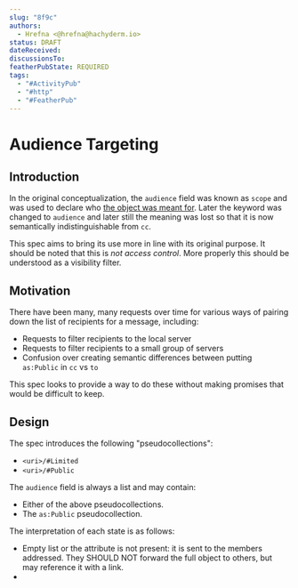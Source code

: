 ```yaml
---
slug: "8f9c"
authors:
  - Hrefna <@hrefna@hachyderm.io>
status: DRAFT
dateReceived:
discussionsTo:
featherPubState: REQUIRED
tags:
  - "#ActivityPub"
  - "#http"
  - "#FeatherPub"
---
```


# Audience Targeting

## Introduction

In the original conceptualization, the `audience` field was known as `scope` and was used to declare who
[the object was meant for](https://github.com/w3c/activitystreams/issues/300).  Later the keyword was
changed to `audience` and later still the meaning was lost so that it is now semantically indistinguishable
from `cc`.

This spec aims to bring its use more in line with its original purpose. It should be noted that this is
_not access control_. More properly this should be understood as a visibility filter.

## Motivation

There have been many, many requests over time for various ways of pairing down the list of recipients for
a message, including: 

- Requests to filter recipients to the local server
- Requests to filter recipients to a small group of servers
- Confusion over creating semantic differences between putting `as:Public` in `cc` vs `to`

This spec looks to provide a way to do these without making promises that would be difficult to keep.

## Design

The spec introduces the following "pseudocollections":

- `<uri>/#Limited`
- `<uri>/#Public`

The `audience` field is always a list and may contain:

- Either of the above pseudocollections.
- The `as:Public` pseudocollection.

The interpretation of each state is as follows:

- Empty list or the attribute is not present: it is sent to the members addressed. They SHOULD NOT forward the full object to others, but may reference it with a link.
- 
